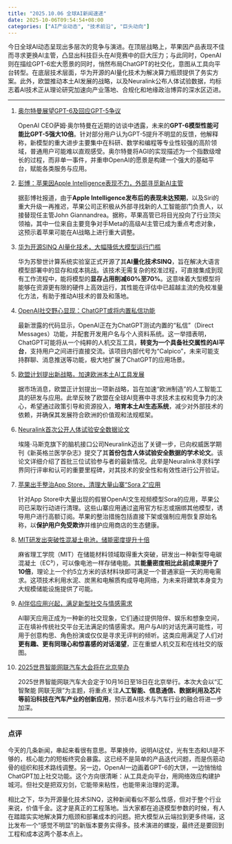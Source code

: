 ```yaml
---
title: "2025.10.06 全球AI新闻速递"
date: 2025-10-06T09:54:54+08:00
categories: ["AI产业动态", "技术前沿", "巨头动向"]
---
```


今日全球AI动态呈现出多层次的竞争与演进。在顶层战略上，苹果因产品表现不佳而寻求更换AI主管，凸显出科技巨头在AI竞赛中的巨大压力；与此同时，OpenAI则在描绘GPT-6宏大愿景的同时，悄然布局ChatGPT的社交化，意图从工具向平台转型。在底层技术层面，华为开源的AI量化技术为解决算力瓶颈提供了务实方案。此外，欧盟推动本土AI发展的战略，以及Neuralink公布人体试验数据，均标志着AI技术正从理论研究加速向产业落地、合规化和地缘政治博弈的深水区迈进。

---

1.  [奥尔特曼展望GPT-6及回应GPT-5争议](https://www.ithome.com/0/887/654.htm)

    OpenAI CEO萨姆·奥尔特曼在近期的访谈中透露，未来的**GPT-6模型性能可能比GPT-5强大10倍**。针对部分用户认为GPT-5提升不明显的反馈，他解释称，新模型的重大进步主要集中在科研、数学和编程等专业性较强的高阶领域，普通用户可能难以直观感受。奥尔特曼将AGI的实现描述为一个指数级增长的过程，而非单一事件，并重申OpenAI的愿景是构建一个强大的基础平台，赋能各类服务与应用。

2.  [彭博：苹果因Apple Intelligence表现不力，外部寻觅新AI主管](https://www.ithome.com/0/887/685.htm)

    据彭博社报道，由于**Apple Intelligence发布后的表现未达预期**，以及Siri的重大升级一再推迟，苹果公司正积极从外部寻找新的人工智能部门负责人，以接替现任主管John Giannandrea。据称，苹果高管已将目光投向了行业顶尖领袖，其中一位来自主要竞争对手Meta的高级AI主管已成为重点考虑对象，这预示着苹果可能在AI战略上进行重大调整。

3.  [华为开源SINQ AI量化技术，大幅降低大模型运行门槛](https://www.ithome.com/0/887/680.htm)

    华为苏黎世计算系统实验室正式开源了其**AI量化技术SINQ**，旨在解决大语言模型部署中的显存和成本挑战。该技术无需复杂的校准过程，可直接集成到现有工作流程中，能将模型的**显存占用削减60%至70%**。这意味着大型模型将能够在资源更有限的硬件上高效运行，其性能在评估中已超越主流的免校准量化方法，有助于推动AI技术的普及和落地。

4.  [OpenAI社交野心显现：ChatGPT或将内置私信功能](https://www.ithome.com/0/887/677.htm)

    最新泄露的代码显示，OpenAI正在为ChatGPT测试内置的“私信”（Direct Messages）功能，并配套开发用户名与个人资料系统。这一举措表明，ChatGPT可能将从一个纯粹的人机交互工具，**转变为一个具备社交属性的AI平台**，支持用户之间进行直接交流。该项目内部代号为“Calpico”，未来可能支持群聊、消息推送等功能，极大地扩展了ChatGPT的应用场景。

5.  [欧盟计划提出新战略，加速欧洲本土AI工具发展](https://36kr.com/newsflashes/3495797300747401?f=rss)

    据市场消息，欧盟正计划提出一项新战略，旨在加速“欧洲制造”的人工智能工具的研发与应用。此举反映了欧盟在全球AI竞赛中寻求技术主权和竞争力的决心，希望通过政策引导和资源投入，**培育本土AI生态系统**，减少对外部技术的依赖，并确保其发展符合欧洲的价值观和法规框架。

6.  [Neuralink首次公开人体试验安全数据论文](https://www.ithome.com/0/887/666.htm)

    埃隆·马斯克旗下的脑机接口公司Neuralink迈出了关键一步，已向权威医学期刊《新英格兰医学杂志》提交了其**首份包含人体试验安全数据的学术论文**。该论文详细介绍了首批三位试验参与者的最新情况。此举是Neuralink寻求科学界同行评审和认可的重要里程碑，对其技术的安全性和有效性进行公开验证。

7.  [苹果出手整治App Store，清理大量山寨“Sora 2”应用](https://www.ithome.com/0/887/683.htm)

    针对App Store中大量出现的假冒OpenAI文生视频模型Sora的应用，苹果公司已采取行动进行清理。这些山寨应用通过盗用官方标志或捆绑其他模型，诱导用户进行高额订阅。苹果的整治措施包括直接下架或强制应用恢复原始名称，以**保护用户免受欺诈**并维护应用商店的生态健康。

8.  [MIT研发出突破性混凝土电池，储能密度提升十倍](https://www.ithome.com/0/887/673.htm)

    麻省理工学院（MIT）在储能材料领域取得重大突破，研发出一种新型导电碳混凝土（EC³），可以像电池一样存储电能。其**能量密度相比此前成果提升了10倍**，理论上一个约5立方米的该材料块即可满足一个普通家庭一天的用电需求。这项技术利用水泥、炭黑和电解质构成导电网络，为未来将建筑本身变为大规模储能设施提供了可能。

9.  [AI伴侣应用兴起，满足新型社交与情感需求](https://ai2people.com/smitten-ai-chat-apps-are-taking-over-online-conversations/)

    AI聊天应用正成为一种新的社交现象，它们通过提供陪伴、娱乐和想象空间，正在填补传统社交平台无法满足的情感需求。用户与AI的对话充满可能性，可用于创意构思、角色扮演或仅仅是寻求无评判的倾听。这类应用满足了人们对**更有趣、更有同理心和惊喜感的对话渴望**，正在重塑人机交互和在线社交的版图。

10. [2025世界智能网联汽车大会将在北京举办](https://36kr.com/newsflashes/3495647632301190?f=rss)

    2025世界智能网联汽车大会定于10月16日至18日在北京举行。本次大会以“汇智聚能 网联无限”为主题，将重点关注**人工智能、信息通信、数据利用及芯片等前沿科技在汽车产业的创新应用**，预示着AI技术与汽车行业的融合将进一步加深。

---

### 点评

今天的几条新闻，串起来看很有意思。苹果换帅，说明AI这仗，光有生态和UI是不够的，核心能力的短板终究会暴露。这已经不是简单的产品迭代问题，而是伤筋动骨的组织和技术路线调整。另一边，OpenAI一边画着GPT-6的大饼，一边悄悄给ChatGPT加上社交功能。这个方向很清晰：从工具走向平台，用网络效应构建护城河。但社交是把双刃剑，它能带来粘性，也能带来治理的泥潭。

相比之下，华为开源量化技术SINQ，这种新闻看似不那么性感，但对于整个行业来说，价值千金。这才是真正的工程落地。当大家都在追逐模型参数的时候，有人在踏踏实实地解决算力瓶颈和部署成本的问题。把大模型从云端拉到更多终端，这比发布一个“感觉不明显”的新版本要务实得多。技术演进的螺旋，最终还是要回到工程和成本这两个基本点上。